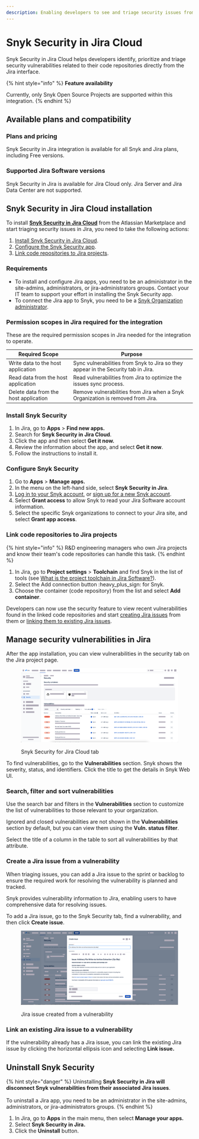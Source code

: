 ```yaml
---
description: Enabling developers to see and triage security issues from Jira
---
```


# Snyk Security in Jira Cloud

Snyk Security in Jira Cloud helps developers identify, prioritize and triage security vulnerabilities related to their code repositories directly from the Jira interface.

{% hint style="info" %}
**Feature availability**

Currently, only Snyk Open Source Projects are supported within this integration.&#x20;
{% endhint %}

## Available plans and compatibility

### Plans and pricing

Snyk Security in Jira integration is available for all Snyk and Jira plans, including Free versions.

### Supported Jira Software versions

Snyk Security in Jira is available for Jira Cloud only. Jira Server and Jira Data Center are not supported.

## Snyk Security in Jira Cloud installation

To install [**Snyk Security in Jira Cloud**](https://marketplace.atlassian.com/apps/1230482/snyk-security-in-jira-cloud) from the Atlassian Marketplace and start triaging security issues in Jira, you need to take the following actions:

1. [Install Snyk Security in Jira Cloud](snyk-security-in-jira-cloud.md#install-snyk-security).
2. [Configure the Snyk Security app](snyk-security-in-jira-cloud.md#configure-snyk-security).
3. [Link code repositories to Jira projects](snyk-security-in-jira-cloud.md#link-code-repositories-to-jira-projects).

### Requirements

* To install and configure Jira apps, you need to be an administrator in the site-admins, administrators, or jira-administrators groups. Contact your IT team to support your effort in installing the Snyk Security app.&#x20;
* To connect the Jira app to Snyk, you need to be a [Snyk Organization administrator](../../snyk-admin/introduction-to-snyk-administration.md#member-user-types).

### Permission scopes in Jira required for the integration

These are the required permission scopes in Jira needed for the integration to operate.

| Required Scope                        | Purpose                                                                            |
| ------------------------------------- | ---------------------------------------------------------------------------------- |
| Write data to the host application    | Sync vulnerabilities from Snyk to Jira so they appear in the Security tab in Jira. |
| Read data from the host application   | Read vulnerabilities from Jira to optimize the issues sync process.                |
| Delete data from the host application | Remove vulnerabilities from Jira when a Snyk Organization is removed from Jira.    |

### Install Snyk Security

1. In Jira, go to **Apps** > **Find new apps.**
2. Search for **Snyk Security in Jira Cloud**.
3. Click the app and then select **Get it now.**
4. Review the information about the app, and select **Get it now**.
5. Follow the instructions to install it.

### Configure Snyk Security

1. Go to **Apps** > **Manage apps.**
2. In the menu on the left-hand side, select **Snyk Security in Jira**.
3. [Log in to your Snyk account](../../getting-started/quickstart/create-a-snyk-account/logging-in-to-an-existing-account.md), or [sign up for a new Snyk account](../../getting-started/quickstart/create-a-snyk-account/).
4. Select **Grant access** to allow Snyk to read your Jira Software account information.
5. Select the specific Snyk organizations to connect to your Jira site, and select **Grant app access**.

### Link code repositories to Jira projects

{% hint style="info" %}
R\&D engineering managers who own Jira projects and know their team's code repositories can handle this task.
{% endhint %}

1. In Jira, go to **Project settings** > **Toolchain** and find Snyk in the list of tools (see [What is the project toolchain in Jira Software?](https://support.atlassian.com/jira-software-cloud/docs/what-is-the-project-toolchain-in-jira/)).
2. Select the Add connection button :heavy\_plus\_sign: for Snyk.
3. Choose the container (code repository) from the list and select **Add container**.

Developers can now use the security feature to view recent vulnerabilities found in the linked code repositories and start [creating Jira issues](snyk-security-in-jira-cloud.md#create-a-jira-issue-out-of-a-vulnerability) from them or [linking them to existing Jira issues](snyk-security-in-jira-cloud.md#link-an-existing-jira-issue-to-a-vulnerability).

## Manage security vulnerabilities in Jira

After the app installation, you can view vulnerabilities in the security tab on the Jira project page.

<figure><img src="../../.gitbook/assets/security tab.png" alt="Overview of the Snyk Security for Jira Cloud tab."><figcaption><p>Snyk Security for Jira Cloud tab</p></figcaption></figure>

To find vulnerabilities, go to the **Vulnerabilities** section. Snyk shows the severity, status, and identifiers. Click the title to get the details in Snyk Web UI.

### Search, filter and sort vulnerabilities

Use the search bar and filters in the **Vulnerabilities** section to customize the list of vulnerabilities to those relevant to your organization.

Ignored and closed vulnerabilities are not shown in the **Vulnerabilities** section by default, but you can view them using the **Vuln. status filter**.

Select the title of a column in the table to sort all vulnerabilities by that attribute.

### Create a Jira issue from a vulnerability&#x20;

When triaging issues, you can add a Jira issue to the sprint or backlog to ensure the required work for resolving the vulnerability is planned and tracked.

Snyk provides vulnerability information to Jira, enabling users to have comprehensive data for resolving issues.

To add a Jira issue, go to the Snyk Security tab, find a vulnerability, and then click **Create issue**.

<figure><img src="../../.gitbook/assets/create issue.png" alt="Jira issue created from a vulnerability found by Snyk."><figcaption><p>Jira issue created from a vulnerability</p></figcaption></figure>

### Link an existing Jira issue to a vulnerability

If the vulnerability already has a Jira issue, you can link the existing Jira issue by clicking the horizontal ellipsis icon and selecting **Link issue.**

## Uninstall Snyk Security

{% hint style="danger" %}
Uninstalling **Snyk Security in Jira will disconnect Snyk vulnerabilities from their associated Jira issues**.\
\
To uninstall a Jira app, you need to be an administrator in the site-admins, administrators, or jira-administrators groups.
{% endhint %}

1. In Jira, go to **Apps** in the main menu, then select **Manage your apps.**
2. Select **Snyk Security in Jira.**
3. Click the **Uninstall** button.

